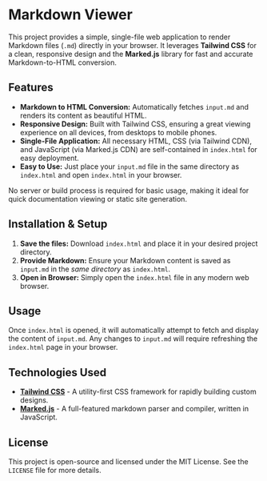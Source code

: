 # Markdown Viewer

This project provides a simple, single-file web application to render Markdown files (`.md`) directly in your browser. It leverages **Tailwind CSS** for a clean, responsive design and the **Marked.js** library for fast and accurate Markdown-to-HTML conversion.

## Features

*   **Markdown to HTML Conversion:** Automatically fetches `input.md` and renders its content as beautiful HTML.
*   **Responsive Design:** Built with Tailwind CSS, ensuring a great viewing experience on all devices, from desktops to mobile phones.
*   **Single-File Application:** All necessary HTML, CSS (via Tailwind CDN), and JavaScript (via Marked.js CDN) are self-contained in `index.html` for easy deployment.
*   **Easy to Use:** Just place your `input.md` file in the same directory as `index.html` and open `index.html` in your browser.

No server or build process is required for basic usage, making it ideal for quick documentation viewing or static site generation.

## Installation & Setup

1.  **Save the files:** Download `index.html` and place it in your desired project directory.
2.  **Provide Markdown:** Ensure your Markdown content is saved as `input.md` in the *same directory* as `index.html`.
3.  **Open in Browser:** Simply open the `index.html` file in any modern web browser.

## Usage

Once `index.html` is opened, it will automatically attempt to fetch and display the content of `input.md`. Any changes to `input.md` will require refreshing the `index.html` page in your browser.

## Technologies Used

*   [**Tailwind CSS**](https://tailwindcss.com/) - A utility-first CSS framework for rapidly building custom designs.
*   [**Marked.js**](https://marked.js.org/) - A full-featured markdown parser and compiler, written in JavaScript.

## License

This project is open-source and licensed under the MIT License. See the `LICENSE` file for more details.